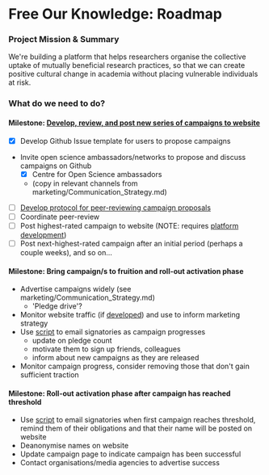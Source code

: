 # Free Our Knowledge: Roadmap

### Project Mission & Summary
We're building a platform that helps researchers organise the collective uptake of mutually beneficial research practices, so that we can create positive cultural change in academia without placing vulnerable individuals at risk.

### What do we need to do?
#### Milestone: [Develop, review, and post new series of campaigns to website](https://github.com/FreeOurKnowledge/community/milestone/1)
- [x] Develop Github Issue template for users to propose campaigns
- Invite open science ambassadors/networks to propose and discuss campaigns on Github
   - [x] Centre for Open Science ambassadors 
   - (copy in relevant channels from marketing/Communication_Strategy.md)
- [ ] [Develop protocol for peer-reviewing campaign proposals](https://github.com/FreeOurKnowledge/discussion/issues/15)
- [ ] Coordinate peer-review
- [ ] Post highest-rated campaign to website (NOTE: requires [platform development](https://github.com/FreeOurKnowledge/platform/issues/8))
- [ ] Post next-highest-rated campaign after an initial period (perhaps a couple weeks), and so on...

#### Milestone: Bring campaign/s to fruition and roll-out activation phase
* Advertise campaigns widely (see marketing/Communication_Strategy.md)
    * 'Pledge drive'?
* Monitor website traffic (if [developed](https://github.com/FreeOurKnowledge/platform/issues/11)) and use to inform marketing strategy
* Use [script](https://github.com/FreeOurKnowledge/platform/issues/10) to email signatories as campaign progresses
   * update on pledge count
   * motivate them to sign up friends, colleagues
   * inform about new campaigns as they are released
* Monitor campaign progress, consider removing those that don't gain sufficient traction

#### Milestone: Roll-out activation phase after campaign has reached threshold
* Use [script](https://github.com/FreeOurKnowledge/platform/issues/10) to email signatories when first campaign reaches threshold, remind them of their obligations and that their name will be posted on website
* Deanonymise names on website
* Update campaign page to indicate campaign has been successful
* Contact organisations/media agencies to advertise success
